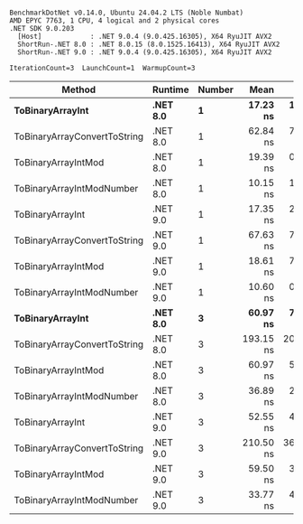 ```

BenchmarkDotNet v0.14.0, Ubuntu 24.04.2 LTS (Noble Numbat)
AMD EPYC 7763, 1 CPU, 4 logical and 2 physical cores
.NET SDK 9.0.203
  [Host]            : .NET 9.0.4 (9.0.425.16305), X64 RyuJIT AVX2
  ShortRun-.NET 8.0 : .NET 8.0.15 (8.0.1525.16413), X64 RyuJIT AVX2
  ShortRun-.NET 9.0 : .NET 9.0.4 (9.0.425.16305), X64 RyuJIT AVX2

IterationCount=3  LaunchCount=1  WarmupCount=3  

```
| Method                       | Runtime  | Number | Mean      | Error     | StdDev   | Min       | Max       | Gen0   | Allocated |
|----------------------------- |--------- |------- |----------:|----------:|---------:|----------:|----------:|-------:|----------:|
| **ToBinaryArrayInt**             | **.NET 8.0** | **1**      |  **17.23 ns** |  **1.443 ns** | **0.079 ns** |  **17.14 ns** |  **17.30 ns** | **0.0019** |      **32 B** |
| ToBinaryArrayConvertToString | .NET 8.0 | 1      |  62.84 ns |  7.285 ns | 0.399 ns |  62.41 ns |  63.21 ns | 0.0057 |      96 B |
| ToBinaryArrayIntMod          | .NET 8.0 | 1      |  19.39 ns |  0.809 ns | 0.044 ns |  19.36 ns |  19.44 ns | 0.0019 |      32 B |
| ToBinaryArrayIntModNumber    | .NET 8.0 | 1      |  10.15 ns |  1.552 ns | 0.085 ns |  10.06 ns |  10.22 ns | 0.0019 |      32 B |
| ToBinaryArrayInt             | .NET 9.0 | 1      |  17.35 ns |  2.890 ns | 0.158 ns |  17.21 ns |  17.52 ns | 0.0019 |      32 B |
| ToBinaryArrayConvertToString | .NET 9.0 | 1      |  67.63 ns |  7.102 ns | 0.389 ns |  67.35 ns |  68.07 ns | 0.0057 |      96 B |
| ToBinaryArrayIntMod          | .NET 9.0 | 1      |  18.61 ns |  7.927 ns | 0.434 ns |  18.23 ns |  19.08 ns | 0.0019 |      32 B |
| ToBinaryArrayIntModNumber    | .NET 9.0 | 1      |  10.60 ns |  0.492 ns | 0.027 ns |  10.58 ns |  10.63 ns | 0.0019 |      32 B |
| **ToBinaryArrayInt**             | **.NET 8.0** | **3**      |  **60.97 ns** |  **7.958 ns** | **0.436 ns** |  **60.52 ns** |  **61.39 ns** | **0.0057** |      **96 B** |
| ToBinaryArrayConvertToString | .NET 8.0 | 3      | 193.15 ns | 20.528 ns | 1.125 ns | 192.02 ns | 194.27 ns | 0.0176 |     296 B |
| ToBinaryArrayIntMod          | .NET 8.0 | 3      |  60.97 ns |  5.340 ns | 0.293 ns |  60.64 ns |  61.20 ns | 0.0057 |      96 B |
| ToBinaryArrayIntModNumber    | .NET 8.0 | 3      |  36.89 ns |  2.929 ns | 0.161 ns |  36.71 ns |  37.01 ns | 0.0057 |      96 B |
| ToBinaryArrayInt             | .NET 9.0 | 3      |  52.55 ns |  4.585 ns | 0.251 ns |  52.33 ns |  52.82 ns | 0.0057 |      96 B |
| ToBinaryArrayConvertToString | .NET 9.0 | 3      | 210.50 ns | 36.312 ns | 1.990 ns | 208.22 ns | 211.89 ns | 0.0176 |     296 B |
| ToBinaryArrayIntMod          | .NET 9.0 | 3      |  59.50 ns |  3.989 ns | 0.219 ns |  59.27 ns |  59.71 ns | 0.0057 |      96 B |
| ToBinaryArrayIntModNumber    | .NET 9.0 | 3      |  33.77 ns |  4.092 ns | 0.224 ns |  33.56 ns |  34.01 ns | 0.0057 |      96 B |
